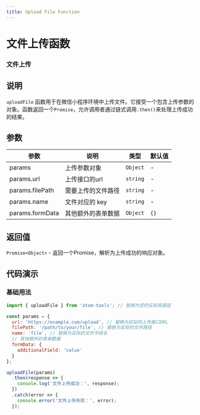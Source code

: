 ```yaml
---
title: Upload File Function
---
```


# 文件上传函数

### 文件上传

## 说明
`uploadFile` 函数用于在微信小程序环境中上传文件。它接受一个包含上传参数的对象。函数返回一个`Promise`，允许调用者通过链式调用`.then()`来处理上传成功的结果。

## 参数

| 参数            | 说明               | 类型     | 默认值 |
| --------------- | ------------------ | -------- | ------ |
| params          | 上传参数对象       | `Object` | -      |
| params.url      | 上传接口的url      | `string` | -      |
| params.filePath | 需要上传的文件路径 | `string` | -      |
| params.name     | 文件对应的 key     | `string` | -      |
| params.formData | 其他额外的表单数据 | `Object` | `{}`   |

## 返回值

`Promise<Object>` - 返回一个Promise，解析为上传成功的响应对象。

## 代码演示

### 基础用法

```javascript
import { uploadFile } from 'atom-tools'; // 替换为您的实际库路径

const params = {
  url: 'https://example.com/upload', // 替换为实际的上传接口URL
  filePath: '/path/to/your/file', // 替换为实际的文件路径
  name: 'file', // 替换为实际的文件字段名
  // 其他额外的表单数据
  formData: {
    additionalField: 'value'
  }
};

uploadFile(params)
  .then(response => {
    console.log('文件上传成功：', response);
  })
  .catch(error => {
    console.error('文件上传失败：', error);
  });
```